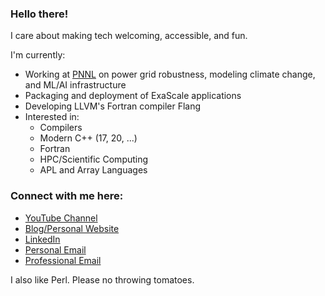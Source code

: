 ### Hello there!

I care about making tech welcoming, accessible, and fun.

I'm currently:

- Working at [PNNL](https://www.pnnl.gov/) on power grid robustness, modeling climate change, and ML/AI infrastructure
- Packaging and deployment of ExaScale applications
- Developing LLVM's Fortran compiler Flang
- Interested in:
  - Compilers
  - Modern C++ (17, 20, ...)
  - Fortran
  - HPC/Scientific Computing
  - APL and Array Languages

### Connect with me here:

- [YouTube Channel](https://www.youtube.com/channel/UCZ5sL4E662VP1ZwC4h85ttQ)
- [Blog/Personal Website](https://ashermancinelli.github.io)
- [LinkedIn](https://www.linkedin.com/in/asher-mancinelli-bb4a56144/)
- [Personal Email](mailto:ashermancinelli@gmail.com)
- [Professional Email](mailto:asher.mancinelli@pnnl.gov)

I also like Perl. Please no throwing tomatoes.
